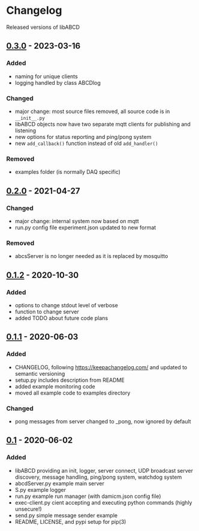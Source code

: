 # Changelog

Released versions of libABCD


## [0.3.0] - 2023-03-16

### Added

- naming for unique clients
- logging handled by class ABCDlog

### Changed

- major change: most source files removed, all source code is in `__init__.py`
- libABCD objects now have two separate mqtt clients for publishing and listening
- new options for status reporting and ping/pong system
- new `add_callback()` function instead of old `add_handler()`

### Removed
- examples folder (is normally DAQ specific)


## [0.2.0] - 2021-04-27

### Changed

- major change: internal system now based on mqtt
- run.py config file experiment.json updated to new format

### Removed

- abcsServer is no longer needed as it is replaced by mosquitto

## [0.1.2] - 2020-10-30

### Added

- options to change stdout level of verbose
- function to change server
- added TODO about future code plans

## [0.1.1] - 2020-06-03

### Added

- CHANGELOG, following https://keepachangelog.com/ and updated to semantic versioning
- setup.py includes description from README
- added example monitoring code
- moved all example code to examples directory

### Changed

- pong messages from server changed to \_pong, now ignored by default

## [0.1] - 2020-06-02

### Added

- libABCD providing an init, logger, server connect, UDP broadcast server discovery, message handling, ping/pong system, watchdog system
- abcdServer.py example main server
- S.py example logger
- run.py example run manager (with damicm.json config file)
- exec-client.py cient accepting and executing python commands (highly unsecure!)
- send.py simple message sender example
- README, LICENSE, and pypi setup for pip(3)

[unreleased]: https://gitlab.com/bertou/libabcd/-/compare/v0.1.2...master
[0.3.0]: https://gitlab.com/bertou/libabcd/-/tags/v0.3.0
[0.2.0]: https://gitlab.com/bertou/libabcd/-/tags/v0.2.0
[0.1.2]: https://gitlab.com/bertou/libabcd/-/tags/v0.1.2
[0.1.1]: https://gitlab.com/bertou/libabcd/-/tags/v0.1.1
[0.1]: https://gitlab.com/bertou/libabcd/-/tags/v0.1
